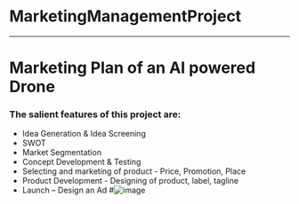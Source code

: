 # MarketingManagementProject
----------------------------
# Marketing Plan of an AI powered Drone
### The salient features of this project are:
* Idea Generation & Idea Screening
* SWOT
* Market Segmentation
* Concept Development & Testing
* Selecting and marketing of product - Price, Promotion, Place
* Product Development - Designing of product, label, tagline
* Launch – Design an Ad
#![image](https://github.com/mmk259/MarketingManagementProject/assets/123465638/81cdd8e8-cf55-4a2a-81ba-de154afc5c88)
